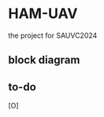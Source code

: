 # HAM-UAV

the project for SAUVC2024

## block diagram 
<script>
<iframe width="768" height="432" src="https://miro.com/app/live-embed/uXjVNKuO2uc=/?moveToViewport=-987,-456,2634,873&embedId=578049848571" frameborder="0" scrolling="no" allow="fullscreen; clipboard-read; clipboard-write" allowfullscreen></iframe>
</script>

## to-do

[O] 
